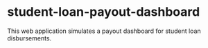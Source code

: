 # student-loan-payout-dashboard
This web application simulates a payout dashboard for student loan disbursements.
